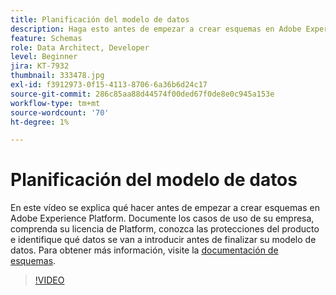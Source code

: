 ```yaml
---
title: Planificación del modelo de datos
description: Haga esto antes de empezar a crear esquemas en Adobe Experience Platform.
feature: Schemas
role: Data Architect, Developer
level: Beginner
jira: KT-7932
thumbnail: 333478.jpg
exl-id: f3912973-0f15-4113-8706-6a36b6d24c17
source-git-commit: 286c85aa88d44574f00ded67f0de8e0c945a153e
workflow-type: tm+mt
source-wordcount: '70'
ht-degree: 1%

---
```


# Planificación del modelo de datos

En este vídeo se explica qué hacer antes de empezar a crear esquemas en Adobe Experience Platform. Documente los casos de uso de su empresa, comprenda su licencia de Platform, conozca las protecciones del producto e identifique qué datos se van a introducir antes de finalizar su modelo de datos. Para obtener más información, visite la [documentación de esquemas](https://experienceleague.adobe.com/docs/experience-platform/xdm/home.html?lang=es).

>[!VIDEO](https://video.tv.adobe.com/v/333478?learn=on&enablevpops)
